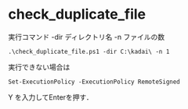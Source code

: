 # check_duplicate_file
実行コマンド
-dir ディレクトリ名
-n ファイルの数
```
.\check_duplicate_file.ps1 -dir C:\kadai\ -n 1
```

実行できない場合は
```
Set-ExecutionPolicy -ExecutionPolicy RemoteSigned
```
Y を入力してEnterを押す．
